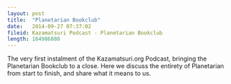 ```yaml
---
layout: post
title:  "Planetarian Bookclub"
date:   2014-09-27 07:37:02
fileid: Kazamatsuri Podcast - Planetarian Bookclub
length: 164986880
---
```


The very first instalment of the Kazamatsuri.org Podcast, bringing the Planetarian Bookclub to a close. Here we discuss the entirety of Planetarian from start to finish, and share what it means to us.

